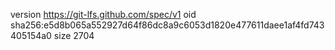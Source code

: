 version https://git-lfs.github.com/spec/v1
oid sha256:e5d8b065a552927d64f86dc8a9c6053d1820e477611daee1af4fd743405154a0
size 2704
